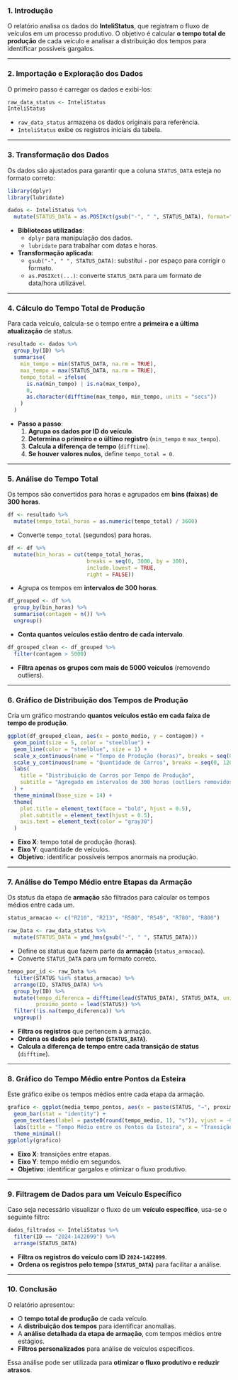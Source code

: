 ### **1. Introdução**  
O relatório analisa os dados do **InteliStatus**, que registram o fluxo de veículos em um processo produtivo. O objetivo é calcular **o tempo total de produção** de cada veículo e analisar a distribuição dos tempos para identificar possíveis gargalos.

---

### **2. Importação e Exploração dos Dados**  
O primeiro passo é carregar os dados e exibi-los:  

```r
raw_data_status <- InteliStatus
InteliStatus
```
- `raw_data_status` armazena os dados originais para referência.  
- `InteliStatus` exibe os registros iniciais da tabela.

---

### **3. Transformação dos Dados**  
Os dados são ajustados para garantir que a coluna `STATUS_DATA` esteja no formato correto:  

```r
library(dplyr)
library(lubridate)

dados <- InteliStatus %>%
  mutate(STATUS_DATA = as.POSIXct(gsub("-", " ", STATUS_DATA), format="%Y %m %d %H.%M.%S"))
```
- **Bibliotecas utilizadas**:  
  - `dplyr` para manipulação dos dados.  
  - `lubridate` para trabalhar com datas e horas.  
- **Transformação aplicada**:  
  - `gsub("-", " ", STATUS_DATA)`: substitui `-` por espaço para corrigir o formato.  
  - `as.POSIXct(...)`: converte `STATUS_DATA` para um formato de data/hora utilizável.

---

### **4. Cálculo do Tempo Total de Produção**  
Para cada veículo, calcula-se o tempo entre a **primeira e a última atualização** de status.

```r
resultado <- dados %>%
  group_by(ID) %>%
  summarise(
    min_tempo = min(STATUS_DATA, na.rm = TRUE),
    max_tempo = max(STATUS_DATA, na.rm = TRUE),
    tempo_total = ifelse(
      is.na(min_tempo) | is.na(max_tempo),
      0,
      as.character(difftime(max_tempo, min_tempo, units = "secs"))
    )
  )
```
- **Passo a passo**:  
  1. **Agrupa os dados por ID do veículo**.  
  2. **Determina o primeiro e o último registro** (`min_tempo` e `max_tempo`).  
  3. **Calcula a diferença de tempo** (`difftime`).  
  4. **Se houver valores nulos**, define `tempo_total = 0`.

---

### **5. Análise do Tempo Total**  
Os tempos são convertidos para horas e agrupados em **bins (faixas) de 300 horas**.

```r
df <- resultado %>%
  mutate(tempo_total_horas = as.numeric(tempo_total) / 3600)
```
- Converte `tempo_total` (segundos) para horas.

```r
df <- df %>%
  mutate(bin_horas = cut(tempo_total_horas,
                         breaks = seq(0, 3000, by = 300),
                         include.lowest = TRUE,
                         right = FALSE))
```
- Agrupa os tempos em **intervalos de 300 horas**.

```r
df_grouped <- df %>%
  group_by(bin_horas) %>%
  summarise(contagem = n()) %>%
  ungroup()
```
- **Conta quantos veículos estão dentro de cada intervalo**.

```r
df_grouped_clean <- df_grouped %>%
  filter(contagem > 5000)
```
- **Filtra apenas os grupos com mais de 5000 veículos** (removendo outliers).

---

### **6. Gráfico de Distribuição dos Tempos de Produção**  
Cria um gráfico mostrando **quantos veículos estão em cada faixa de tempo de produção**.

```r
ggplot(df_grouped_clean, aes(x = ponto_medio, y = contagem)) +
  geom_point(size = 5, color = "steelblue") +
  geom_line(color = "steelblue", size = 1) +
  scale_x_continuous(name = "Tempo de Produção (horas)", breaks = seq(0, 3000, by = 100)) +
  scale_y_continuous(name = "Quantidade de Carros", breaks = seq(0, 120000, by = 10000), limits = c(0, 120000)) +
  labs(
    title = "Distribuição de Carros por Tempo de Produção",
    subtitle = "Agregado em intervalos de 300 horas (outliers removidos)"
  ) +
  theme_minimal(base_size = 14) +
  theme(
    plot.title = element_text(face = "bold", hjust = 0.5),
    plot.subtitle = element_text(hjust = 0.5),
    axis.text = element_text(color = "gray30")
  )
```
- **Eixo X**: tempo total de produção (horas).  
- **Eixo Y**: quantidade de veículos.  
- **Objetivo**: identificar possíveis tempos anormais na produção.

---

### **7. Análise do Tempo Médio entre Etapas da Armação**  
Os status da etapa de **armação** são filtrados para calcular os tempos médios entre cada um.

```r
status_armacao <- c("R210", "R213", "R500", "R549", "R780", "R800")

raw_Data <- raw_data_status %>%
  mutate(STATUS_DATA = ymd_hms(gsub("-", " ", STATUS_DATA))) 
```
- Define os status que fazem parte da **armação** (`status_armacao`).  
- Converte `STATUS_DATA` para um formato correto.

```r
tempo_por_id <- raw_Data %>%
  filter(STATUS %in% status_armacao) %>%
  arrange(ID, STATUS_DATA) %>%
  group_by(ID) %>%
  mutate(tempo_diferenca = difftime(lead(STATUS_DATA), STATUS_DATA, units = "secs"),
         proximo_ponto = lead(STATUS)) %>%
  filter(!is.na(tempo_diferenca)) %>%
  ungroup()
```
- **Filtra os registros** que pertencem à armação.  
- **Ordena os dados pelo tempo (`STATUS_DATA`)**.  
- **Calcula a diferença de tempo entre cada transição de status** (`difftime`).

---

### **8. Gráfico do Tempo Médio entre Pontos da Esteira**  
Este gráfico exibe os tempos médios entre cada etapa da armação.

```r
grafico <- ggplot(media_tempo_pontos, aes(x = paste(STATUS, "→", proximo_ponto), y = tempo_medio, fill = STATUS)) +
  geom_bar(stat = "identity") +
  geom_text(aes(label = paste0(round(tempo_medio, 1), "s")), vjust = -0.5, size = 4) +
  labs(title = "Tempo Médio entre os Pontos da Esteira", x = "Transição entre Pontos", y = "Tempo Médio (segundos)") +
  theme_minimal()
ggplotly(grafico)
```
- **Eixo X**: transições entre etapas.  
- **Eixo Y**: tempo médio em segundos.  
- **Objetivo**: identificar gargalos e otimizar o fluxo produtivo.

---

### **9. Filtragem de Dados para um Veículo Específico**  
Caso seja necessário visualizar o fluxo de um **veículo específico**, usa-se o seguinte filtro:

```r
dados_filtrados <- InteliStatus %>%
  filter(ID == "2024-1422099") %>%
  arrange(STATUS_DATA)
```
- **Filtra os registros do veículo com ID `2024-1422099`**.  
- **Ordena os registros pelo tempo (`STATUS_DATA`)** para facilitar a análise.

---

### **10. Conclusão**  
O relatório apresentou:
- O **tempo total de produção** de cada veículo.  
- A **distribuição dos tempos** para identificar anomalias.  
- A **análise detalhada da etapa de armação**, com tempos médios entre estágios.  
- **Filtros personalizados** para análise de veículos específicos.

Essa análise pode ser utilizada para **otimizar o fluxo produtivo e reduzir atrasos**. 